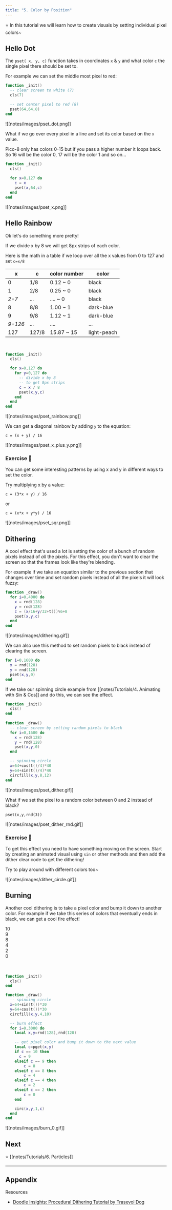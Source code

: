```yaml
---
title: "5. Color by Position"
---
```


⭐️ In this tutorial we will learn how to create visuals by setting individual pixel colors~

## Hello Dot

The `pset( x, y, c)`  function takes in coordinates `x`  & `y` and what color `c`  the single pixel there should be set to.

For example we can set the middle most pixel to red:

```lua
function _init()
  -- clear screen to white (7)
  cls(7)

  -- set center pixel to red (8)
  pset(64,64,8)
end
```

![[notes/images/pset_dot.png]]

What if we go over every pixel in a line and set its color based on the `x` value.

Pico-8 only has colors 0-15 but if you pass a higher number it loops back. So 16 will be the color 0, 17 will be the color 1 and so on...

```lua
function _init()
  cls()
  
  for x=0,127 do
    c = x
    pset(x,64,c)
  end
end
```

![[notes/images/pset_x.png]]

## Hello Rainbow

Ok let's do something more pretty!

If we divide x by 8 we will get 8px strips of each color.

Here is the math in a table if we loop over all the x values from 0 to 127 and set `c=x/8`

| x     | c       | color number | color       |
|-------|---------|--------------|-------------|
|   0   |   1/8   | 0.12 ~ 0     |    black    |
|   1   |   2/8   | 0.25 ~ 0     |    black    |
|  *2-7*  |   ...   | .... ~ 0     |    black    |
|   8   |   8/8   | 1.00 ~ 1     |  dark-blue  |
|   9   |   9/8   | 1.12 ~ 1     |  dark-blue  |
| *9-126* |   ...   | ....         |     ...     |
|  127  |  127/8  | 15.87 ~ 15   | light-peach |

<br>

``` lua
function _init()
  cls()

  for x=0,127 do
    for y=0,127 do
      -- divide x by 8 
      -- to get 8px strips
      c = x / 8
      pset(x,y,c)
    end
  end
end
```

![[notes/images/pset_rainbow.png]]

We can get a diagonal rainbow by adding `y` to the equation:

`c = (x + y) / 16`

![[notes/images/pset_x_plus_y.png]]

### Exercise 🍓

You can get some interesting patterns by using x and y in different ways to set the color.

Try multiplying x by a value:

`c = (3*x + y) / 16`

or

`c = (x*x + y*y) / 16`

![[notes/images/pset_sqr.png]]

## Dithering

A cool effect that's used a lot is setting the color of a bunch of random pixels instead of _all_ the pixels. For this effect, you don't want to clear the screen so that the frames look like they're blending.

For example if we take an equation similar to the previous section that changes over time and set random pixels instead of all the pixels it will look fuzzy:

```lua
function _draw()
  for i=0,4000 do
    x = rnd(128)
    y = rnd(128)
    c = (x/16+y/32+t())%6+8
    pset(x,y,c)
  end
end
```

![[notes/images/dithering.gif]]

We can also use this method to set random pixels to black instead of clearing the screen.

```lua
for i=0,1600 do
  x = rnd(128)
  y = rnd(128)
  pset(x,y,0)
end
```

If we take our spinning circle example from [[notes/Tutorials/4. Animating with Sin & Cos]] and do this, we can see the effect.

```lua
function _init()
  cls()
end
  
function _draw()
  -- clear screen by setting random pixels to black
  for i=0,1600 do
    x = rnd(128)
    y = rnd(128)
    pset(x,y,0)
  end

  -- spinning circle
  x=64+cos(t()/4)*40
  y=64+sin(t()/4)*40
  circfill(x,y,8,12)
end
```

![[notes/images/pset_dither.gif]]

What if we set the pixel to a random color between 0 and 2 instead of black?

`pset(x,y,rnd(3))`

![[notes/images/pset_dither_rnd.gif]]

### Exercise 🍓

To get this effect you need to have something moving on the screen. Start by creating an animated visual using `sin` or other methods and then add the dither clear code to get the dithering!

Try to play around with different colors too~

![[notes/images/dither_circle.gif]]

## Burning

Another cool dithering is to take a pixel color and bump it down to another color. For example if we take this series of colors that eventually ends in black, we can get a cool fire effect!

<div class="pico8-palette">
<div class="p8-10">10</div><div class="p8-9">9</div><div class="p8-8">8</div><div class="p8-4">4</div><div class="p8-2">2</div><div class="p8-0">0</div>
</div>

<br>
<br>

```lua
function _init()
  cls()
end

function _draw()
  -- spinning circle
  x=64+sin(t())*30
  y=64+cos(t())*30
  circfill(x,y,4,10)

  -- burn effect
  for i=0,3000 do
    local x,y=rnd(128),rnd(128)

    -- get pixel color and bump it down to the next value
    local c=pget(x,y)
    if c == 10 then
      c = 9
    elseif c == 9 then
        c = 8
    elseif c == 8 then
        c = 4
    elseif c == 4 then
        c = 2
    elseif c == 2 then
        c = 0
    end

    circ(x,y,1,c)
  end
end
```

![[notes/images/burn_0.gif]]

## Next

⭐️ [[notes/Tutorials/6. Particles]]


<hr>

## Appendix

Resources
- [Doodle Insights: Procedural Dithering Tutorial by Trasevol Dog](https://trasevol.dog/2017/02/01/doodle-insights-2-procedural-dithering-part-1/)
